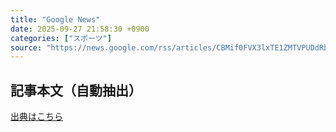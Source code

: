 ```yaml
---
title: "Google News"
date: 2025-09-27 21:58:30 +0900
categories: ["スポーツ"]
source: "https://news.google.com/rss/articles/CBMif0FVX3lxTE1ZMTVPUDdRbjhHSC1CTUU3aS0zT3NXdExQWTJXdWVwLUtZUTc5MUpDWXhLOWNnR2E5Umx5TEN2UWZTS1Z4QVdEbkdTUVdZTXZMSWw1RWlhak1mZEJQM0E1UTVMOEJtNm9qTU1nV0NOVXhramRQenFFa0REcUxtbEU?oc=5"
---
```


## 記事本文（自動抽出）
<body class="y0K44d EA71Tc" id="readabilityBody"></body>

[出典はこちら](https://news.google.com/rss/articles/CBMif0FVX3lxTE1ZMTVPUDdRbjhHSC1CTUU3aS0zT3NXdExQWTJXdWVwLUtZUTc5MUpDWXhLOWNnR2E5Umx5TEN2UWZTS1Z4QVdEbkdTUVdZTXZMSWw1RWlhak1mZEJQM0E1UTVMOEJtNm9qTU1nV0NOVXhramRQenFFa0REcUxtbEU?oc=5)
